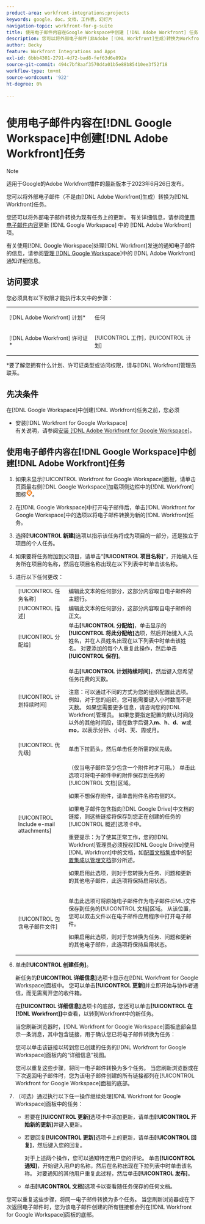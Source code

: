 ```yaml
---
product-area: workfront-integrations;projects
keywords: google，doc，文档，工作表，幻灯片
navigation-topic: workfront-for-g-suite
title: 使用电子邮件内容在Google Workspace中创建 [!DNL Adobe Workfront] 任务
description: 您可以将外部电子邮件(非Adobe [!DNL Workfront]生成)转换为Workfront任务。
author: Becky
feature: Workfront Integrations and Apps
exl-id: 6bbb4301-2791-4d72-bad8-fef63d6e892a
source-git-commit: 494c7bf8aaf3570d4a01b5e88b85410ee3f52f18
workflow-type: tm+mt
source-wordcount: '922'
ht-degree: 0%

---
```


# 使用电子邮件内容在[!DNL Google Workspace]中创建[!DNL Adobe Workfront]任务

>[!NOTE]
>
>适用于Google的Adobe Workfront插件的最新版本于2023年6月26日发布。

您可以将外部电子邮件（不是由[!DNL Adobe Workfront]生成）转换为[!DNL Workfront]任务。

您还可以将外部电子邮件转换为现有任务上的更新。 有关详细信息，请参阅[使用电子邮件内容](../../workfront-integrations-and-apps/workfront-for-g-suite/update-wf-item-using-email-content.md)更新 [!DNL Google Workspace] 中的 [!DNL Adobe Workfront] 项。

有关使用[!DNL Google Workspace]处理[!DNL Workfront]发送的通知电子邮件的信息，请参阅[管理 [!DNL Google Workspace]](../../workfront-integrations-and-apps/workfront-for-g-suite/manage-wf-email-notification-details-in-gsuite.md)中的 [!DNL Adobe Workfront] 通知详细信息。

## 访问要求

您必须具有以下权限才能执行本文中的步骤：

<table style="table-layout:auto"> 
 <col> 
 <col> 
 <tbody> 
  <tr> 
   <td role="rowheader">[!DNL Adobe Workfront] 计划*</td> 
   <td> <p>任何</p> </td> 
  </tr> 
  <tr> 
   <td role="rowheader">[!DNL Adobe Workfront] 许可证*</td> 
   <td> <p>[!UICONTROL 工作]，[!UICONTROL 计划]</p> </td> 
  </tr> 
   </tbody> 
</table>

&#42;要了解您拥有什么计划、许可证类型或访问权限，请与[!DNL Workfront]管理员联系。

## 先决条件

在[!DNL Google Workspace]中创建[!DNL Workfront]任务之前，您必须

* 安装[!DNL Workfront for Google Workspace]\
   有关说明，请参阅[安装 [!DNL Adobe Workfront for Google Workspace]](../../workfront-integrations-and-apps/workfront-for-g-suite/install-workfront-for-gsuite.md)。

## 使用电子邮件内容在[!DNL Google Workspace]中创建[!DNL Adobe Workfront]任务

1. 如果未显示[!UICONTROL Workfront for Google Workspace]面板，请单击页面最右侧[!DNL Google Workspace]加载项侧边栏中的[!DNL Workfront]图标![Workfront图标](assets/wf-lion-icon.png)。
1. 在[!DNL Google Workspace]中打开电子邮件后，单击[!DNL Workfront for Google Workspace]中的选项以将电子邮件转换为新的[!DNL Workfront]任务。

1. 选择&#x200B;**[!UICONTROL 新建]**&#x200B;选项以指示该任务将成为项目的一部分，还是独立于项目的个人任务。
1. 如果要将任务附加到父项目，请单击“**[!UICONTROL 项目名称]**”，开始输入任务所在项目的名称，然后在项目名称出现在以下列表中时单击该名称。
1. 进行以下任何更改：

   <table style="table-layout:auto"> 
    <col> 
    <col> 
    <tbody> 
     <tr> 
      <td role="rowheader">[!UICONTROL 任务名称]</td> 
      <td>编辑此文本的任何部分，这部分内容取自电子邮件的主题行。</td> 
     </tr> 
     <tr> 
      <td role="rowheader">[!UICONTROL 描述]</td> 
      <td>编辑此文本的任何部分，这部分内容取自电子邮件的正文。</td> 
     </tr> 
     <tr data-mc-conditions=""> 
      <td role="rowheader">[!UICONTROL 分配给]</td> 
      <td>单击<strong>[!UICONTROL 分配给]</strong>，单击显示的<strong>[!UICONTROL 将此分配给]</strong>选项，然后开始键入人员姓名，并在人员姓名出现在以下列表中时单击该姓名。 对要添加的每个人重复此操作，然后单击<strong>[!UICONTROL 保存]</strong>。</td> 
     </tr> 
     <tr data-mc-conditions=""> 
      <td role="rowheader">[!UICONTROL 计划持续时间]</td> 
      <td> <p>单击<strong>[!UICONTROL 计划持续时间]</strong>，然后键入您希望任务花费的天数。 </p> <p>注意：可以通过不同的方式为您的组织配置此选项。 例如，对于您的组织，您可能需要键入小时数而不是天数。 如果您需要更多信息，请咨询您的[!DNL Workfront]管理员。 如果您要指定配置的默认时间段以外的其他时间段，请在数字后键入<strong>m</strong>、<strong>h</strong>、<strong>d</strong>、<strong>w</strong>或<strong>mo</strong>，以表示分钟、小时、天、周或月。</p> </td> 
     </tr> 
     <tr data-mc-conditions=""> 
      <td role="rowheader">[!UICONTROL 优先级]</td> 
      <td>单击下拉箭头，然后单击任务所需的优先级。</td> 
     </tr> 
     <tr data-mc-conditions=""> 
      <td role="rowheader">[!UICONTROL Include e-mail attachments]</td> 
      <td> <p>（仅当电子邮件至少包含一个附件时才可用。） 单击此选项可将电子邮件中的附件保存到任务的[!UICONTROL 文档]区域。 </p> <p>如果不想保存附件，请单击附件名称右侧的X。 </p> <p>如果电子邮件包含指向[!DNL Google Drive]中文档的链接，则这些链接将保存到您正在创建的任务的[!UICONTROL 概述]选项卡中。 </p> <p>重要提示：为了使其正常工作，您的[!DNL Workfront]管理员必须授权[!DNL Google Drive]使用[!DNL Workfront]中的文档，如<a href="../../administration-and-setup/configure-integrations/configure-document-integrations.md" class="MCXref xref">配置文档集成</a>中的<a href="../../administration-and-setup/configure-integrations/configure-document-integrations.md#configur" class="MCXref xref">配置集成以管理文档</a>部分所述。</p> <p>如果启用此选项，则对于您转换为任务、问题和更新的其他电子邮件，此选项将保持启用状态。</p> </td> 
     </tr> 
     <tr data-mc-conditions=""> 
      <td role="rowheader">[!UICONTROL 包含电子邮件文件]</td> 
      <td> <p>单击此选项可将原始电子邮件作为电子邮件(EML)文件<span>保存到任务的[!UICONTROL 文档]区域</span>。 从该位置，您可以双击文件以在电子邮件应用程序中打开电子邮件。</p> <p>如果启用此选项，则对于您转换为任务、问题和更新的其他电子邮件，此选项将保持启用状态。</p> </td> 
     </tr> 
    </tbody> 
   </table>

1. 单击&#x200B;**[!UICONTROL 创建任务]**。

   新任务的&#x200B;**[!UICONTROL 详细信息]**&#x200B;选项卡显示在[!DNL Workfront for Google Workspace]面板中。 您可以单击&#x200B;**[!UICONTROL 更新]**&#x200B;并立即开始与协作者通信，而无需离开您的收件箱。

   在&#x200B;**[!UICONTROL 详细信息]**&#x200B;选项卡的底部，您还可以单击&#x200B;**[!UICONTROL 在[!DNL Workfront]]**&#x200B;中查看，以转到Workfront中的新任务。

   当您刷新浏览器时，[!DNL Workfront for Google Workspace]面板底部会显示一条消息，其中包含链接，用于确认您已将电子邮件转换为任务：

   您可以单击该链接以转到您已创建的任务的[!DNL Workfront for Google Workspace]面板内的“详细信息”视图。

   您可以重复这些步骤，将同一电子邮件转换为多个任务。 当您刷新浏览器或在下次返回电子邮件时，您为该电子邮件创建的所有链接都列在[!UICONTROL Workfront for Google Workspace]面板的底部。

1. （可选）通过执行以下任一操作继续处理[!DNL Workfront for Google Workspace]面板中的任务：

   * 若要在&#x200B;**[!UICONTROL 更新]**&#x200B;选项卡中添加更新，请单击&#x200B;**[!UICONTROL 开始新的更新]**&#x200B;并键入更新。

   * 若要回复&#x200B;**[!UICONTROL 更新]**&#x200B;选项卡上的更新，请单击&#x200B;**[!UICONTROL 回复]**，然后键入您的回复。

     对于上述两个操作，您可以通知特定用户您的评论。 单击&#x200B;**[!UICONTROL 通知]**，开始键入用户的名称，然后在名称出现在下拉列表中时单击该名称。 对要通知的其他用户重复此过程，然后单击&#x200B;**[!UICONTROL 发布]**。

   * 单击&#x200B;**[!UICONTROL 文档]**&#x200B;选项卡以查看随任务保存的任何文档。

您可以重复这些步骤，将同一电子邮件转换为多个任务。 当您刷新浏览器或在下次返回电子邮件时，您为该电子邮件创建的所有链接都会列在[!DNL Workfront for Google Workspace]面板的底部。

